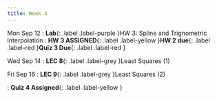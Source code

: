 ```yaml
---
title: Week 4
---
```


Mon Sep 12
: **Lab**{: .label .label-purple }HW 3: Spline and Trignometric Interpolation
: **HW 3 ASSIGNED**{: .label .label-yellow }**HW 2 due**{: .label .label-red }**Quiz 3 Due**{: .label .label-red }

Wed Sep 14
: **LEC 8**{: .label .label-grey }Least Squares (1)
<!-- : **LEC 8**{: .label .label-grey }[Least Squares (1)]({{ site.baseurl }}/assets/lectures/lec8-least-squares-overview.pdf) -->

Fri Sep 16
: **LEC 9**{: .label .label-grey }Least Squares (2)
<!-- : **LEC 9**{: .label .label-grey }[Least Squares (2)]({{ site.baseurl }}/assets/lectures/lec9-least-squares-bases.pdf) -->
: **Quiz 4 Assigned**{: .label .label-yellow }